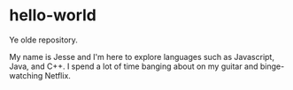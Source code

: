 # hello-world
Ye olde repository.

My name is Jesse and I'm here to explore languages such as Javascript, Java, and C++.
I spend a lot of time banging about on my guitar and binge-watching Netflix.
